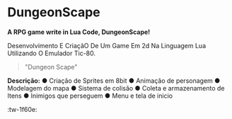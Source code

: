 # DungeonScape
**A RPG game write in Lua Code, DungeonScape!**



Desenvolvimento E CriaçãO De Um Game Em 2d Na Linguagem Lua Utilizando O Emulador Tic-80.

> "Dungeon Scape"

**Descrição:**
● Criação de Sprites em 8bit
● Animação de personagem
● Modelagem do mapa
● Sistema de colisão
● Coleta e armazenamento de Itens
● Inimigos que perseguem
● Menu e tela de inicio

:tw-1f60e:


